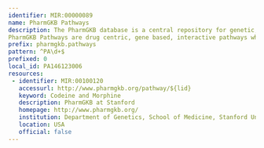 ```yaml
---
identifier: MIR:00000089
name: PharmGKB Pathways
description: The PharmGKB database is a central repository for genetic, genomic, molecular and cellular phenotype data and clinical information about people who have participated in pharmacogenomics research studies. The data includes, but is not limited to, clinical and basic pharmacokinetic and pharmacogenomic research in the cardiovascular, pulmonary, cancer, pathways, metabolic and transporter domains. 
PharmGKB Pathways are drug centric, gene based, interactive pathways which focus on candidate genes and gene groups and associated genotype and phenotype data of relevance for pharmacogenetic and pharmacogenomic studies.
prefix: pharmgkb.pathways
pattern: ^PA\d+$
prefixed: 0
local_id: PA146123006
resources:
 - identifier: MIR:00100120
   accessurl: http://www.pharmgkb.org/pathway/${lid}
   keyword: Codeine and Morphine
   description: PharmGKB at Stanford
   homepage: http://www.pharmgkb.org/
   institution: Department of Genetics, School of Medicine, Stanford University, Stanford, California
   location: USA
   official: false
---
```

